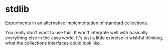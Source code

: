 # stdlib

Experiments in an alternative implementation of standard collections.

You really don't want to use this. It won't integrate well with basically
everything else in the Java world. It's just a little exercise in wishful
thinking, what the collections interfaces could look like.


